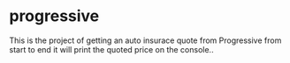 # progressive

This is the project of getting an auto insurace quote from Progressive from start to end
it will print the quoted price on the console..
